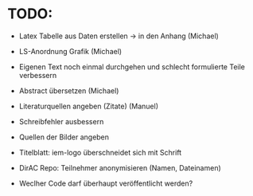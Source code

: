 TODO:
=====

- Latex Tabelle aus Daten erstellen -> in den Anhang (Michael)

- LS-Anordnung Grafik (Michael)

- Eigenen Text noch einmal durchgehen und schlecht formulierte Teile verbessern

- Abstract übersetzen (Michael)

- Literaturquellen angeben (Zitate) (Manuel)

- Schreibfehler ausbessern

- Quellen der Bilder angeben

- Titelblatt: iem-logo überschneidet sich mit Schrift

- DirAC Repo: Teilnehmer anonymisieren (Namen, Dateinamen)

- Weclher Code darf überhaupt veröffentlicht werden?
